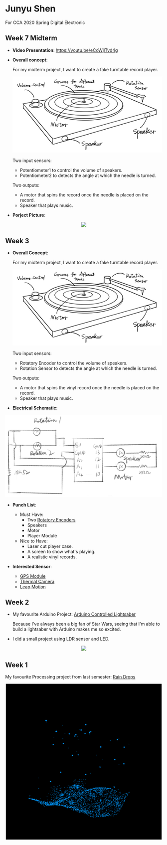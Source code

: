 # Junyu Shen
For CCA 2020 Spring Digital Electronic

## Week 7 Midterm
* __Video Presentation__:
https://youtu.be/eCoWjlTvd4g

* __Overall concept__:

  For my midterm project, I want to create a fake turntable record player. 
  
  <p align="center">
  <img src="https://github.com/ShandShen/Junyu-Shen/blob/master/Week03/Design%20Sketch.jpg">
  </p>
  
  Two input sensors: 
  
  * Potentiometer1 to control the volume of speakers. 
  * Potentiometer2 to detects the angle at which the needle is turned.
  
  Two outputs: 
  
  * A motor that spins the record once the needle is placed on the record. 
  * Speaker that plays music.

* __Porject Picture__:
 <p align="center">
  <img src="https://github.com/ShandShen/Junyu-Shen/blob/master/Week07_Midterm/photo.png">
  </p>

## Week 3
* __Overall Concept__:

  For my midterm project, I want to create a fake turntable record player. 
  
  <p align="center">
  <img src="https://github.com/ShandShen/Junyu-Shen/blob/master/Week03/Design%20Sketch.jpg">
  </p>
  
  Two input sensors: 
  
  * Rotatory Encoder to control the volume of speakers. 
  * Rotation Sensor to detects the angle at which the needle is turned.
  
  Two outputs: 
  
  * A motor that spins the vinyl record once the needle is placed on the record. 
  * Speaker that plays music.

* __Electrical Schematic__:

<p align="center">
  <img src="https://github.com/ShandShen/Junyu-Shen/blob/master/Week03/Electrical%20Schematic.jpg">
</p>

* __Punch List__:
  * Must Have: 
    * Two [Rotatory Encoders](https://www.adafruit.com/product/377)
    * Speakers
    * Motor
    * Player Module
  * Nice to Have:
    * Laser cut player case.
    * A screen to show what's playing.
    * A realistic vinyl records.

* __Interested Sensor__:
  * [GPS Module](https://www.adafruit.com/product/790)
  * [Thermal Camera](https://www.adafruit.com/product/3538)
  * [Leap Motion](https://www.adafruit.com/product/2106)

## Week 2
* My favourite Arduino Project: [Arduino Controlled Lightsaber](https://www.youtube.com/watch?v=Dzpe1GVOJXU)

  Because I've always been a big fan of Star Wars, seeing that I'm able to build a lightsaber with Arduino makes me so excited.

* I did a small project using LDR sensor and LED.
<p align="center">
  <img src="https://github.com/ShandShen/Junyu-Shen/blob/master/Week02/HowItWorks.gif">
</p>

## Week 1
My favourite Processing project from last semester: [Rain Drops](https://github.com/ShandShen/Junyu-Shen/tree/master/Week01)
<p align="center">
  <img width="500" height="500" src="https://github.com/ShandShen/Junyu-Shen/blob/master/Week01/Screenshot.png">
</p>
